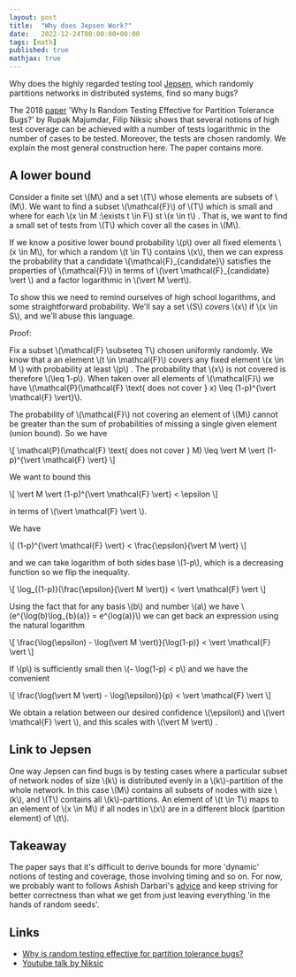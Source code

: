 ```yaml
---
layout: post
title:  "Why does Jepsen Work?"
date:   2022-12-24T00:00:00+00:00
tags: [math]
published: true
mathjax: true
---
```


Why does the highly regarded testing tool [Jepsen](https://jepsen.io/), which randomly partitions networks in distributed systems, find so many bugs?

The 2018 [paper](https://www.semanticscholar.org/paper/Why-is-random-testing-effective-for-partition-bugs-Majumdar-Niksic/8fc5840c76d3478c36b85b9153d407abf810135F9) 'Why Is Random Testing Effective for Partition Tolerance Bugs?' by Rupak Majumdar, Filip Niksic shows that several notions of high test coverage can be achieved with a number of tests logarithmic in the number of cases to be tested. Moreover, the tests are chosen randomly. We explain the most general construction here. The paper contains more.

## A lower bound

Consider a finite set \\(M\\) and a set \\(T\\) whose elements are subsets of \\(M\\). We want to find a subset \\(\mathcal{F}\\) of \\(T\\) which is small and where for each \\(x \in M :\exists t \in F\\) st \\(x \in t\\) . That is, we want to find a small set of tests from \\(T\\) which cover all the cases in \\(M\\).

If we know a positive lower bound probability \\(p\\) over all fixed elements \\(x \in M\\), for which a random \\(t \in T\\) contains \\(x\\), then we can express the probability that a candidate \\(\mathcal{F}\_{candidate}\\) satisfies the properties of \\(\mathcal{F}\\) in terms of \\(\vert \mathcal{F}_{candidate} \vert \\) and a factor logarithmic in \\(\vert M \vert\\).

To show this we need to remind ourselves of high school logarithms, and some straightforward probability. We'll say a set \\(S\\) _covers_ \\(x\\) if \\(x \in S\\), and we'll abuse this language.

Proof:

Fix a subset \\(\mathcal{F} \subseteq T\\) chosen uniformly randomly. We know that a an element \\(t \in \mathcal{F}\\) covers any fixed element \\(x \in M \\) with probability at least \\(p\\) . The probability that \\(x\\) is not covered is therefore \\(\leq 1-p\\). When taken over all elements of \\(\mathcal{F}\\) we have \\(\mathcal{P}(\mathcal{F} \text{ does not cover } x) \leq (1-p)^{\vert \mathcal{F} \vert}\\).

The probability of \\(\mathcal{F}\\) not covering an element of \\(M\\) cannot be greater than the sum of probabilities of missing a single given element (union bound). So we have

\\[
    \mathcal{P}(\mathcal{F} \text{ does not cover } M) \leq \vert M \vert (1-p)^{\vert \mathcal{F} \vert}
\\]

We want to bound this

\\[
     \vert M \vert (1-p)^{\vert \mathcal{F} \vert} < \epsilon
\\]

in terms of \\(\vert \mathcal{F} \vert \\).

We have

\\[
      (1-p)^{\vert \mathcal{F} \vert} < \frac{\epsilon}{\vert M \vert}
\\]

and we can take logarithm of both sides base \\(1-p\\), which is a decreasing function so we flip the inequality.

\\[
      \log_{(1-p)}(\frac{\epsilon}{\vert M \vert}) < \vert \mathcal{F} \vert
\\]

Using the fact that for any basis \\(b\\) and number \\(a\\) we have \\(e^{\log(b)\log_{b}(a)} = e^{log(a)}\\) we can get back an expression using the natural logarithm

\\[
      \frac{\log(\epsilon) - \log(\vert M \vert)}{\log(1-p)} < \vert \mathcal{F} \vert
\\]

If \\(p\\) is sufficiently small then \\(- \log(1-p) < p\\) and we have the convenient

\\[
      \frac{\log(\vert M \vert) - \log(\epsilon)}{p} < \vert \mathcal{F} \vert
\\]

We obtain a relation between our desired confidence \\(\epsilon\\) and \\(\vert \mathcal{F} \vert \\), and this scales with \\(\vert M \vert\\) .

## Link to Jepsen

One way Jepsen can find bugs is by testing cases where a particular subset of network nodes of size \\(k\\) is distributed evenly in a \\(k\\)-partition of the whole network. In this case \\(M\\) contains all subsets of nodes with size \\(k\\), and \\(T\\) contains all \\(k\\)-partitions. An element of \\(t \in T\\) maps to an element of \\(x \in M\\) if all nodes in \\(x\\) are in a different block (partition element) of \\(t\\).

## Takeaway

The paper says that it's difficult to derive bounds for more 'dynamic' notions of testing and coverage, those involving timing and so on. For now, we probably want to follows Ashish Darbari's [advice](https://youtu.be/PqVg0xR_UdI?t=952) and keep striving for better correctness than what we get from just leaving everything 'in the hands of random seeds'.

## Links

- [Why is random testing effective for partition tolerance bugs?](https://www.semanticscholar.org/paper/Why-is-random-testing-effective-for-partition-bugs-Majumdar-Niksic/8fc5840c76d3478c36b85b9153d407abf810135F9)
- [Youtube talk by Niksic](https://www.youtube.com/watch?v=g5cehS7ZSJ8)

